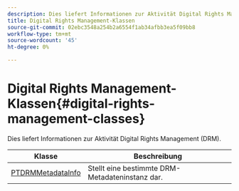 ```yaml
---
description: Dies liefert Informationen zur Aktivität Digital Rights Management (DRM).
title: Digital Rights Management-Klassen
source-git-commit: 02ebc3548a254b2a6554f1ab34afbb3ea5f09bb8
workflow-type: tm+mt
source-wordcount: '45'
ht-degree: 0%

---
```


# Digital Rights Management-Klassen{#digital-rights-management-classes}

Dies liefert Informationen zur Aktivität Digital Rights Management (DRM).

| **Klasse** | **Beschreibung** |
|---|---|
| [PTDRMMetadataInfo](https://help.adobe.com/en_US/primetime/api/psdk/appledoc/Classes/PTDRMMetadataInfo.html) | Stellt eine bestimmte DRM-Metadateninstanz dar. |
